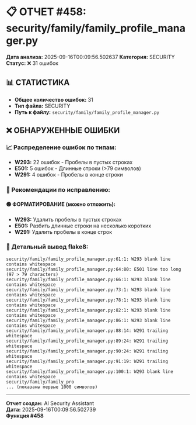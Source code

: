 # 📋 ОТЧЕТ #458: security/family/family_profile_manager.py

**Дата анализа:** 2025-09-16T00:09:56.502637
**Категория:** SECURITY
**Статус:** ❌ 31 ошибок

## 📊 СТАТИСТИКА

- **Общее количество ошибок:** 31
- **Тип файла:** SECURITY
- **Путь к файлу:** `security/family/family_profile_manager.py`

## ❌ ОБНАРУЖЕННЫЕ ОШИБКИ

### 📈 Распределение ошибок по типам:

- **W293:** 22 ошибок - Пробелы в пустых строках
- **E501:** 5 ошибок - Длинные строки (>79 символов)
- **W291:** 4 ошибок - Пробелы в конце строки

### 🎯 Рекомендации по исправлению:

#### 🟢 ФОРМАТИРОВАНИЕ (можно отложить):
- **W293:** Удалить пробелы в пустых строках
- **E501:** Разбить длинные строки на несколько коротких
- **W291:** Удалить пробелы в конце строк

### 📝 Детальный вывод flake8:

```
security/family/family_profile_manager.py:61:1: W293 blank line contains whitespace
security/family/family_profile_manager.py:64:80: E501 line too long (97 > 79 characters)
security/family/family_profile_manager.py:66:1: W293 blank line contains whitespace
security/family/family_profile_manager.py:73:1: W293 blank line contains whitespace
security/family/family_profile_manager.py:78:1: W293 blank line contains whitespace
security/family/family_profile_manager.py:82:1: W293 blank line contains whitespace
security/family/family_profile_manager.py:86:1: W293 blank line contains whitespace
security/family/family_profile_manager.py:88:14: W291 trailing whitespace
security/family/family_profile_manager.py:89:24: W291 trailing whitespace
security/family/family_profile_manager.py:90:24: W291 trailing whitespace
security/family/family_profile_manager.py:91:19: W291 trailing whitespace
security/family/family_profile_manager.py:100:1: W293 blank line contains whitespace
security/family/family_pro
... (показаны первые 1000 символов)
```

---
**Отчет создан:** AI Security Assistant  
**Дата:** 2025-09-16T00:09:56.502739  
**Функция #458**
